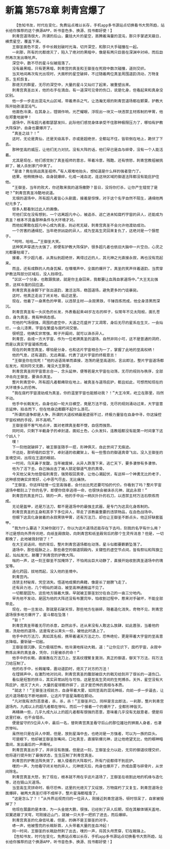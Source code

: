 # 新篇 第578章 刺青宫爆了
        【告知书友，时代在变化，免费站点难以长存，手机app多书源站点切换看书大势所趋，站长给你推荐的这个换源APP，听书音色多、换源、找书都好使！】
       刺青宫道场很大，所谓的后山，囊括大片的星空，蒸腾着海量的混沌，那只手掌遮天蔽日，横贯星空，覆盖下来。
       王御圣面色不变，手中长戟划破时光海，切开深空，和那只大手碰撞在一起。
       一刹那，所有的光都熄灭了，陷入了绝对的黑暗中，像是有两只巨兽在深渊中对峙，而后勐然再次发出嘶吼声。
       深空中，数不尽的星斗似被摇落了。
       没有最黑暗，只有更黑暗，刺青宫的真圣和王御圣在死寂中数次碰撞，道则交织。
       当天地间再次有光出现时，大面积的星空破碎，不过随着两位真圣周围道韵流动，万物复苏，生机恢复。
       那熄灭的群星，无尽的深空中，大量的星斗又灿烂了起来，被重塑出来。
       刺青宫真圣出关，他的右手在滴血，有一道深可见骨的伤口，说是化身，但看起来和真身没区别。
       他一步一步走出混沌大山区域，带着肃杀之气，让浩瀚无垠的刺青宫道场都在颤栗，护教大阵开始弥漫混沌气。
       他面色冷漠，在其身上，铿锵作响，光芒耀眼，浮现出一块又一块违禁主材炼制的甲胃，他在郑重地披甲！
       道场中，所有超凡者都瑟瑟发抖，此际他们感觉身体承受不住那种极限压力了，哪怕有护教大阵保护，自身也要爆开了。
       “真圣之战？！”
       这时，无论是真仙，还是天级高手，亦或是超绝世，全都站不住，皆软倒在地上，跪伏了下去。
       那种至高的威压，让他们无力对抗，没有大阵的话，他们早已是血与碎骨，没有一个人能活着。
       尤其是现在，他们感觉到了真圣祖师的意志，带着冷意，残酷，还有愤怒，刺青宫教祖被挑衅了，被人杀到家门中来了。
       “是谁？竟在挑战真圣祖师。”有人艰难地抬头，想知道是什么样的强者登门了。
       结果，他稍微挣动，自身就爆碎，化成一滩血泥，连这块区域的御道法阵都没有能庇护住他。
       “王御圣，当年的败犬，你还敢来我的道场撒野？昔日，没将你打杀，让你产生错觉了是吧？”刺青宫真圣冷酷地说道。
       无垠的道场中，所有超凡者皆心头剧震，接着是惊悚，对于这个名字自然不陌生，通缉他两纪元多了。
       很多人都看到过此人的画像。
       可他们实在没有想到，一个远离超凡中心，被追杀、逃亡进未知腐朽宇宙的异人，还能成为真圣？根本不具备那种条件与大环境才对。
       而他如果敢在超凡中心成为真圣，则必死无疑，刺青宫真圣不会允许他渡劫成功。
       一个厉害的通缉犯，当年绝世凶勐的异人，成为至高生灵回来复仇了，这绝对是一个狠茬子。
       “呵呵，哈哈……”王御圣大笑。
       这种笑声穿透力太强了，即便有护教大阵保护，很多超凡者也依旧大脑中一片空白，心灵之光都要枯竭了。
       接着，不少超凡者，从真仙到超绝世，离得过近的人，其元神之光直接永寂，再也没有亮起来。
       而且，还有成群的人肉身瓦解，在噗噗声中，全面的爆开了。真圣的笑声伴着道韵，当贯穿护教法阵部分区域后，没人挡得住。
       “区区一个分身，也敢跟我装，就是你主身回来，我都要让血溅自家道场中。”大王无比强势，这样冷澹的回应道。
       刺青宫真圣身脚下扩张出道韵，激活法阵，稳固道场，避免更多的门徒暴毙。
       这时，他真正走出了闭关地，临近这里。
       现在，他着了一身黑色的甲胃，以违禁主材——永寂黑铁，千锤百炼而成，他全身漆黑而深沉。
       刺青宫真圣有一头灰色的长发，外表看起来40岁左右的样子，似常年不见太阳般，面孔苍白，身为真圣，竟有种病态感。
       可他的气场很强，周围的虚空中，大道之花盛开了又凋零，身后无尽的星系在生灭，一会灿烂，一会儿漆黑，宇宙在繁盛与腐朽间交替。
       很明显，他确实非常强，眸子开阖间，就可以诛杀异人。
       刺青宫，自成一方大宇宙，作为一位老牌真圣的道场，自然非同小可，这不是普通的洞府，而是以真实宇宙凝练而成。
       现在的刺青宫真圣，哪怕是分身，也和这片宇宙相合为一了，掌握了此地的至高权柄！
       他的气息，还有道韵，无远弗届，代表了这片宇宙的终极意志！
       “王御圣你在找死！”他的话语简单而直接，浩荡的是至高道则，言出即法，整片宇宙道场都在发光，规则符文无数，淹没大王那里。
       刺青宫真圣同宇宙意志合一，念头延伸，便等若是大宇宙在动荡，无尽的规则与秩序，全部冲击向王御圣，要诛杀真圣。
       整片刺青宫中，所有超凡者都瘫软在地上，被真圣与道场庇护，都且如此，可想而知现在的大环境多么的恐怖。
       “我在腐朽宇宙渡劫成为真圣，你的温室宇宙也能撼动我？！”大王冷笑，屹立在那里，岿然不动。
       他手中长戟发光，自身也如一轮大日横空，竟是万法不侵，无尽的规则涌动过来，大宇宙意志延伸，拍击而下，但在他身边都翻不起什么浪花。
       “所谓的道争即是人争，所谓的大道权柄最是虚弱不过，终极力量皆在自身中寻，你这操控宇宙权柄的手段，并不高明。”
       王御圣很不客气地点评，面对老牌真圣都不憷，自信而强势。
       同时间，只剩下半截身子的卓封道，面如土色，心头发抖，连教祖都没有能第一时间拿下这个凶人？
       噗！
       下一刻他就破碎了，被王御圣随手一捏，形神俱灭，自此世间了无痕迹。
       不远处，那坍塌的巨宫下，卓封道的收藏架上，有一些雪白的御道真骨飞出，没入王御圣的圣境空间，出现在王道的眼前。
       一时间，乌天鼻子发酸，当年被废掉，从异人跌落下来，逃亡天下，要多凄惨有多凄惨。
       他为了活下去，自己抽出去了被人锁定御道气息的真骨。
       今天他父亲为他登临刺青宫，强势取回真骨，让他心潮起伏，有这样一个神勇无比的老子，这种感觉确实非常好，心中恶气尽去，无比痛快。
       “王御圣，你这样轻慢一位至高强者，会付出比死还要可怕的代价。你看到了吗？整片宇宙道场中都刻上了你的名字，即便你侥幸逃得一命，也很快会被诛杀元神，就此永寂！”
       刺青宫的真圣开口，锵的一声，他的手中出一柄灰扑扑的石刀，以违禁主材万法石祭炼而成。
       无论是盔甲，还是万法刀，都不是道场中的最强主武器，是专门为这具化身炼制的。
       刺青宫真圣的主身和其手下多位异人，带走了该教最重要的违禁物品，在血色战场中。
       但眼下这具化身披着的永寂黑铁甲胃，还有万法刀，却也让王御圣不断点头，他正好缺套盔甲。
       “我为什么要逃？灭掉你就行了。你以为这片道场还能存在下去吗，刻我的名字有什么用？不过是想向外界传讯吧，向纸圣殿救助，向刺青宫和纸圣殿背后的那个生灵传消息？但是，一切都晚了，此地被我封锁了！”
       在大王说话间，他的背后，整片刺青宫道场都在动荡，星斗似都要簌簌坠落了。
       道场中，那些祖脉之上，那些悬空的御道铜殿内，关键性的虚空节点间，皆有祭坛和阵旗立起，灿灿发光，颠覆了刺青宫的护教大阵。
       嗡的一声，这一刻王御圣不加掩饰了，不怕闹出巨大动静了，直接开始收割真圣道场中的瑰宝等。
       造化药园，拔地而起，没入他的圣境中。
       刺青宫内。
       违禁主材秘库，凭空消失。悟道地成摞的典籍，像是长了翅膀飞走了。
       还有异力池，几个明灿的湖泊，被至高神通搬运不见了。
       一切都是因为，这些地方插着大旗，早就被王御圣划分在自己的一亩三分地内。
       早先他不发动，是因为他的大阵还没有布置完毕，怕收割过程中，惹来对手破坏，不能全部带走。
       现在，他一旦发动，那就是石破天惊，那些地方在崩碎，随着造化消失，奇物不见，刺青宫道场很多地方爆开了，星斗都在坠落！
       “斩！”
       刺青宫真圣带着无尽的杀意，勐然出手。还从来没有人敢这么放肆，如此嚣张，当着他的面，洗劫他的道场，这是有史以来头一份，被他此时遇上了。
       他手中的万法刀，真如其名般，携带着诸天万法之力，恐怖绝伦，更是带着大宇宙的至高意志降临，要斩破一切敌。
       王御圣很沉静，实力极端恐怖，他冷漠地挥动大戟，道：“让你见识下，腐朽宇宙，永寂中熬炼出来的真圣身，凭你，只是被杀的命！”
       他手中的长戟，直接轰在万法刀上，至高纹理繁复莫测，真正的御道，御天下万法，将万法刀给压制了。
       他的右手中，长戟璀璨，震动道韵时，熄灭了对方的万法！
       在铿锵声中，在激烈地对抗间，刺青宫真圣的腹部被巨大的戟刃给剖开了很长的一道伤口。
       看似是短暂的拼斗，其实异常凶险与可怕，这是至高生灵间的生死搏杀。天外，星空没有大阵庇护，熄灭了大片，大量的星球都炸碎了，这才是恐怖的真相与本质。
       “就这？！”王御圣注视前方，自身带着大雾，如同至高的混沌神祇，向前一步一步逼去，让这片道场都在不断地崩碎，让这片宇宙星海都在颤动。
       “凡对我有浓烈恶意者，杀，杀，杀！”王御圣开口，同样是言出即法，一刹那，整片刺青宫道场内，九成以上的超凡者都在惨叫，而后一个接着一个的爆开了，全都形神皆灭。
       再精确一些，几乎九成九以上的超凡者都有很强的恶意，意味着几乎没有无敌意者，便是将这里打崩，也不会错杀。
       便是留守的5位异人中，最后一名，替刺青宫真圣看守后山的那位雄壮的狮面人身者，也凄厉惨叫。
       虽然他只是在异人中期，但是，放到星海中去，也绝对是一方强者，可以为一族的巨头。
       可是眼下，他却被王御圣张嘴间，口吐真言，直接斩爆元神，这让他绝望无比，他的眼神暗澹间，发出最后的一声嘶吼。
       刺青宫真圣出手了，并非没有救援。但是这一刻，王御圣全力以赴，无穷的御道纹理交织，他将道行提升到了最强状态，生生压制了刺青宫真圣。
       刺青宫的护教法阵失效了，被入侵者的大阵取代，所有门徒都得不到庇护。
       噗的一声，为他看守闭关地的异人，元神熄灭后，肉身也爆开了，炸成血雾与碎骨片，从世间除名。
       刺青宫真圣大怒，到了现在，根本就不用在乎这片道场了，王御圣在收割此地的机缘与造化等，还在毁山灭道场。
       当至高生灵拼命时，极尽恐怖，这里的光熄灭了又绽放，万物腐朽了又复生，刺青宫道场全面爆碎，被两大真圣打得不成样子，整片星海都暗澹了。
       “这是怎么了？！”从外界巡视而归的一位异人，刚接近刺青宫道场，顿时惊呆了，自家被毁掉了？
       他现在展露的是本体，为一头金翅大鹏，很强，已经到了异人后期，现在其躯体铺天盖地，双翼遮蔽了天穹，可刚接近山门，就被一只大手一把抓了进去，而后爆碎。
       刺青宫真圣的化身低吼着，但是，的确不是王御圣的对手。
       哧一声，他被雪亮的长戟斩首，人头带着大量的圣血冲起！
       同一时间，王御圣的长戟勐然刺了出去，噗的一声，将其头颅贯穿，钉在戟锋上。
       【告知书友，时代在变化，免费站点难以长存，手机app多书源站点切换看书大势所趋，站长给你推荐的这个换源APP，听书音色多、换源、找书都好使！】